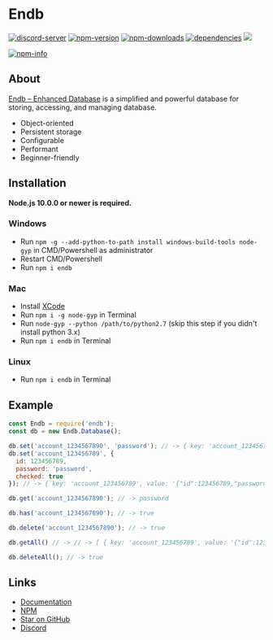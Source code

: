 # Endb

<p>
  <a href="https://discord.gg/3yXx8CN"><img src="https://discordapp.com/api/guilds/519513445721178133/embed.png" alt="discord-server" /></a>
  <a href="https://www.npmjs.com/package/endb"><img src="https://img.shields.io/npm/v/endb.svg" alt="npm-version" /></a>
  <a href="https://www.npmjs.com/package/endb"><img src="https://img.shields.io/npm/dt/endb.svg" alt="npm-downloads" /></a>
  <a href="https://david-dm.org/endb/endb"><img src="https://img.shields.io/david/endb/endb.svg"
      alt="dependencies" /></a>
  <a href="https://github.com/endb/endb/stargazers"><img src="https://img.shields.io/github/stars/endb/endb.svg?style=social&label=Star"></a>
</p>
<p>
  <a href="https://nodei.co/npm/endb/"><img src="https://nodei.co/npm/endb.png?downloads=true&stars=true" alt="npm-info" /></a>
</p>

## About

[Endb – Enhanced Database](https://endb.js.org) is a simplified and powerful database for storing, accessing, and managing database.

- Object-oriented
- Persistent storage
- Configurable
- Performant
- Beginner-friendly

## Installation

**Node.js 10.0.0 or newer is required.**

### Windows

- Run `npm -g --add-python-to-path install windows-build-tools node-gyp` in CMD/Powershell as administrator
- Restart CMD/Powershell
- Run `npm i endb`

### Mac

- Install [XCode](https://developer.apple.com/xcode)
- Run `npm i -g node-gyp` in Terminal
- Run `node-gyp --python /path/to/python2.7` (skip this step if you didn't install python 3.x)
- Run `npm i endb` in Terminal

### Linux

- Run `npm i endb` in Terminal

## Example

```js
const Endb = require('endb');
const db = new Endb.Database();

db.set('account_1234567890', 'password'); // -> { key: 'account_1234567890', value: 'password' }
db.set('account_123456789', {
  id: 123456789,
  password: 'password',
  checked: true
}); // -> { key: 'account_123456789', value: '{"id":123456789,"password":"password","checked":true}' }

db.get('account_1234567890'); // -> password

db.has('account_1234567890'); // -> true

db.delete('account_1234567890'); // -> true

db.getAll() // -> // -> [ { key: 'account_123456789', value: '{"id":123456789,"password":"password","checked":true}' } ]

db.deleteAll(); // -> true
```

## Links

- [Documentation](https://endb.js.org)
- [NPM](https://npmjs.com/package/endb)
- [Star on GitHub](https://github.com/endb/endb)
- [Discord](https://discord.gg/3yXx8CN)